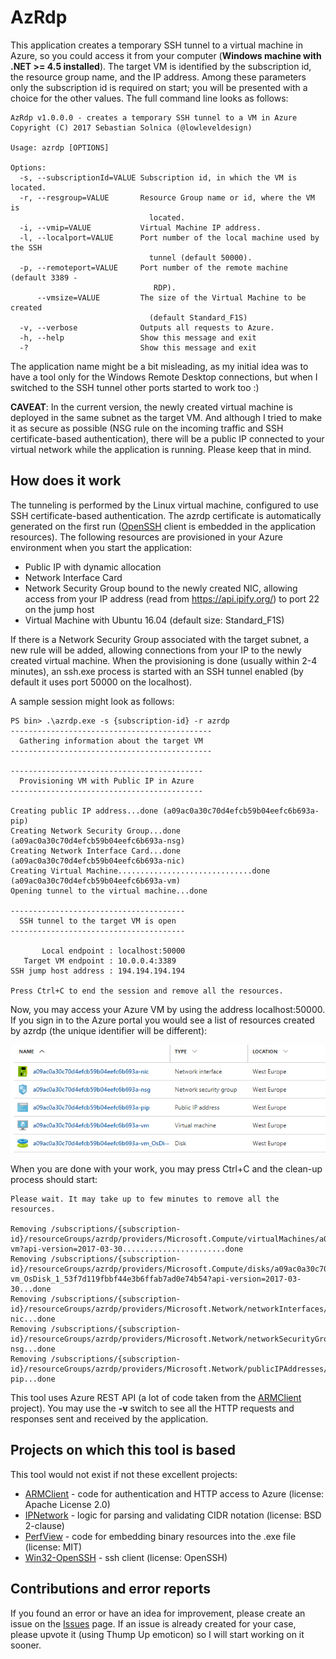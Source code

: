 
# AzRdp

This application creates a temporary SSH tunnel to a virtual machine in Azure, so you could access it from your computer (**Windows machine with .NET >= 4.5 installed**). The target VM is identified by the subscription id, the resource group name, and the IP address. Among these parameters only the subscription id is required on start; you will be presented with a choice for the other values. The full command line looks as follows:

```
AzRdp v1.0.0.0 - creates a temporary SSH tunnel to a VM in Azure
Copyright (C) 2017 Sebastian Solnica (@lowleveldesign)

Usage: azrdp [OPTIONS]

Options:
  -s, --subscriptionId=VALUE Subscription id, in which the VM is located.
  -r, --resgroup=VALUE       Resource Group name or id, where the VM is
                               located.
  -i, --vmip=VALUE           Virtual Machine IP address.
  -l, --localport=VALUE      Port number of the local machine used by the SSH
                               tunnel (default 50000).
  -p, --remoteport=VALUE     Port number of the remote machine (default 3389 -
                                RDP).
      --vmsize=VALUE         The size of the Virtual Machine to be created
                               (default Standard_F1S)
  -v, --verbose              Outputs all requests to Azure.
  -h, --help                 Show this message and exit
  -?                         Show this message and exit
```

The application name might be a bit misleading, as my initial idea was to have a tool only for the Windows Remote Desktop connections, but when I switched to the SSH tunnel other ports started to work too :)

**CAVEAT**: In the current version, the newly created virtual machine is deployed in the same subnet as the target VM. And although I tried to make it as secure as possible (NSG rule on the incoming traffic and SSH certificate-based authentication), there will be a public IP connected to your virtual network while the application is running. Please keep that in mind.

## How does it work

The tunneling is performed by the Linux virtual machine, configured to use SSH certificate-based authentication. The azrdp certificate is automatically generated on the first run ([OpenSSH](https://github.com/PowerShell/Win32-OpenSSH) client is embedded in the application resources). The following resources are provisioned in your Azure environment when you start the application:

- Public IP with dynamic allocation
- Network Interface Card
- Network Security Group bound to the newly created NIC, allowing access from your IP address (read from <https://api.ipify.org/>) to port 22 on the jump host
- Virtual Machine with Ubuntu 16.04 (default size: Standard\_F1S)

If there is a Network Security Group associated with the target subnet, a new rule will be added, allowing connections from your IP to the newly created virtual machine. When the provisioning is done (usually within 2-4 minutes), an ssh.exe process is started with an SSH tunnel enabled (by default it uses port 50000 on the localhost).

A sample session might look as follows:

```
PS bin> .\azrdp.exe -s {subscription-id} -r azrdp
---------------------------------------------
  Gathering information about the target VM
---------------------------------------------

-------------------------------------------
  Provisioning VM with Public IP in Azure
-------------------------------------------

Creating public IP address...done (a09ac0a30c70d4efcb59b04eefc6b693a-pip)
Creating Network Security Group...done (a09ac0a30c70d4efcb59b04eefc6b693a-nsg)
Creating Network Interface Card...done (a09ac0a30c70d4efcb59b04eefc6b693a-nic)
Creating Virtual Machine..............................done (a09ac0a30c70d4efcb59b04eefc6b693a-vm)
Opening tunnel to the virtual machine...done

---------------------------------------
  SSH tunnel to the target VM is open
---------------------------------------

       Local endpoint : localhost:50000
   Target VM endpoint : 10.0.0.4:3389
SSH jump host address : 194.194.194.194

Press Ctrl+C to end the session and remove all the resources.
```

Now, you may access your Azure VM by using the address localhost:50000. If you sign in to the Azure portal you would see a list of resources created by azrdp (the unique identifier will be different):

![azrdp resources in Azure porta](https://raw.githubusercontent.com/lowleveldesign/azrdp/master/docs/components-in-azure.png)

When you are done with your work, you may press Ctrl+C and the clean-up process should start:

```
Please wait. It may take up to few minutes to remove all the resources.

Removing /subscriptions/{subscription-id}/resourceGroups/azrdp/providers/Microsoft.Compute/virtualMachines/a09ac0a30c70d4efcb59b04eefc6b693a-vm?api-version=2017-03-30.......................done
Removing /subscriptions/{subscription-id}/resourceGroups/azrdp/providers/Microsoft.Compute/disks/a09ac0a30c70d4efcb59b04eefc6b693a-vm_OsDisk_1_53f7d119fbbf44e3b6ffab7ad0e74b54?api-version=2017-03-30...done
Removing /subscriptions/{subscription-id}/resourceGroups/azrdp/providers/Microsoft.Network/networkInterfaces/a09ac0a30c70d4efcb59b04eefc6b693a-nic...done
Removing /subscriptions/{subscription-id}/resourceGroups/azrdp/providers/Microsoft.Network/networkSecurityGroups/a09ac0a30c70d4efcb59b04eefc6b693a-nsg...done
Removing /subscriptions/{subscription-id}/resourceGroups/azrdp/providers/Microsoft.Network/publicIPAddresses/a09ac0a30c70d4efcb59b04eefc6b693a-pip...done
```

This tool uses Azure REST API (a lot of code taken from the [ARMClient](https://github.com/projectkudu/ARMClient) project). You may use the **-v** switch to see all the HTTP requests and responses sent and received by the application.

## Projects on which this tool is based

This tool would not exist if not these excellent projects:

- [ARMClient](https://github.com/projectkudu/ARMClient) - code for authentication and HTTP access to Azure (license: Apache License 2.0)
- [IPNetwork](https://github.com/lduchosal/ipnetwork) - logic for parsing and validating CIDR notation (license: BSD 2-clause)
- [PerfView](https://github.com/microsoft/perfview) - code for embedding binary resources into the .exe file (license: MIT)
- [Win32-OpenSSH](https://github.com/PowerShell/Win32-OpenSSH) - ssh client (license: OpenSSH)

## Contributions and error reports

If you found an error or have an idea for improvement, please create an issue on the [Issues](https://github.com/lowleveldesign/azrdp/issues) page. If an issue is already created for your case, please upvote it (using Thump Up emoticon) so I will start working on it sooner.
